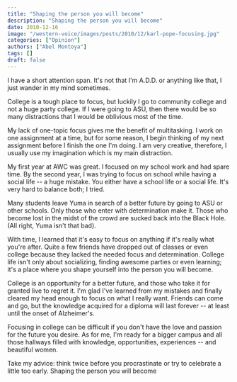 ```yaml
---
title: "Shaping the person you will become"
description: "Shaping the person you will become"
date: 2010-12-16
image: "/western-voice/images/posts/2010/12/karl-pope-focusing.jpg"
categories: ["Opinion"]
authors: ["Abel Montoya"]
tags: []
draft: false
---
```

I have a short attention span. It's not that I'm A.D.D. or anything like that, I just wander in my mind sometimes.

College is a tough place to focus, but luckily I go to community college and not a huge party college. If I were going to ASU, then there would be so many distractions that I would be oblivious most of the time.

My lack of one-topic focus gives me the benefit of multitasking. I work on one assignment at a time, but for some reason, I begin thinking of my next assignment before I finish the one I'm doing. I am very creative, therefore, I usually use my imagination which is my main distraction.

My first year at AWC was great. I focused on my school work and had spare time. By the second year, I was trying to focus on school while having a social life -- a huge mistake. You either have a school life or a social life. It's very hard to balance both; I tried.

Many students leave Yuma in search of a better future by going to ASU or other schools. Only those who enter with determination make it. Those who become lost in the midst of the crowd are sucked back into the Black Hole. (All right, Yuma isn't that bad).

With time, I learned that it's easy to focus on anything if it's really what you're after. Quite a few friends have dropped out of classes or even college because they lacked the needed focus and determination. College life isn't only about socializing, finding awesome parties or even learning; it's a place where you shape yourself into the person you will become.

College is an opportunity for a better future, and those who take it for granted live to regret it. I'm glad I've learned from my mistakes and finally cleared my head enough to focus on what I really want. Friends can come and go, but the knowledge acquired for a diploma will last forever -- at least until the onset of Alzheimer's.

Focusing in college can be difficult if you don't have the love and passion for the future you desire. As for me, I'm ready for a bigger campus and all those hallways filled with knowledge, opportunities, experiences -- and beautiful women.

Take my advice: think twice before you procrastinate or try to celebrate a little too early. Shaping the person you will become